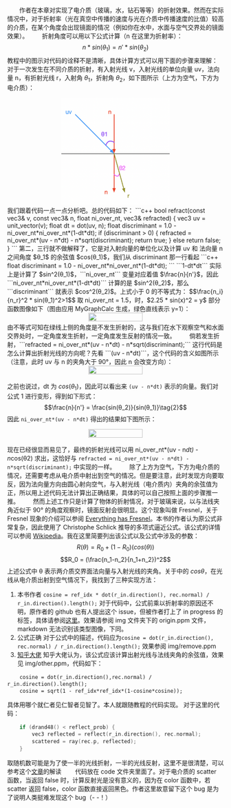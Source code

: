 &emsp;&emsp;作者在本章对实现了电介质（玻璃，水，钻石等等）的折射效果。然而在实际情况中，对于折射率（光在真空中传播的速度与光在介质中传播速度的比值）较高的介质，在某个角度会出现镜面的情况（例如你在水中，水面与空气交界处的镜面效果）。
&emsp;&emsp;折射角度可以用以下公式计算（n 在这里为折射率）：
$$n * sin(θ_1) = n' * sin(θ_2)\tag{1}$$
教程中的图示对代码的诠释不是清晰，具体计算方式可以用下面的步骤来理解：
对于一次发生在不同介质的折射，有入射光线 v，入射光线的单位向量 uv，法向量 n，有折射光线 r，入射角 $θ_1$，折射角 $θ_2$，如下图所示（上方为空气，下方为电介质）：
<div align = center>
<img src="img/fig1.png" width=50% height=50%>
</div>
我们跟着代码一点一点分析吧。总的代码如下：
```c++
bool refract(const vec3& v, const vec3& n, float ni_over_nt, vec3& refracted) {
    vec3 uv = unit_vector(v);
    float dt = dot(uv, n);
    float discriminant = 1.0 - ni_over_nt*ni_over_nt*(1-dt*dt);
    if (discriminant > 0) {
        refracted = ni_over_nt*(uv - n*dt) - n*sqrt(discriminant);
        return true;
    }
    else
        return false;
}
```
第二，三行就不做解释了，它是对入射向量的单位化以及计算 uv 和 法向量 n 之间角度 $θ_1$ 的余弦值 $cos(θ_1)$，我们从 discriminant 那一行看起
```c++
float discriminant = 1.0 - ni_over_nt*ni_over_nt*(1-dt*dt);
```
```1-dt*dt``` 实际上是计算了 $sin^2(θ_1)$，```ni_over_nt``` 变量对应着值 $\frac{n}{n'}$，因此 ```ni_over_nt*ni_over_nt*(1-dt*dt)``` 计算的是 $sin^2(θ_2)$，那么 ```discriminant``` 就表示 $cos^2(θ_2)$。上式小于 0 的不等式为：
$$\frac{n_i}{n_r}^2 * sin(θ_1)^2>1$$
取 ni_over_nt = 1.5，时，$2.25 * sin(x)^2 = y$ 部分函数图像如下（图由应用 MyGraphCalc 生成，绿色直线表示 y=1）：
<div align = center>
<img src="img/fig4.png" width=50% height=50%>
</div>
由不等式可知在绿线上侧的角度是不发生折射的，这与我们在水下观察空气和水面交界处时，一定角度发生折射，一定角度发生反射的情况一致。
&emsp;&emsp;倘若发生折射，```refracted = ni_over_nt*(uv - n*dt) - n*sqrt(discriminant);``` 这行代码是怎么计算出折射光线的方向呢？先看 ```(uv - n*dt)```，这个代码的含义如图所示（注意，此时 uv 与 n 的夹角大于 90°，因此 n 会改变方向）：
<div align = center>
<img src="img/fig2.png" width=50% height=50%>
</div>

之前也说过，dt 为 $cos(θ_1)$，因此可以看出来 ```(uv - n*dt)``` 表示的向量。我们对公式 1 进行变形，得到如下形式：
$$\frac{n}{n'} = \frac{sin(θ_2)}{sin(θ_1)}\tag{2}$$ 因此 ```ni_over_nt*(uv - n*dt)``` 得出的结果如下图所示：
<div align = center>
<img src="img/fig3.png" width=50% height=50%>
</div>

现在已经很显而易见了，最终的折射光线可以用 ni_over_nt*(uv - n*dt) - n*cos(θ2) 求出，这恰好与 ```refracted = ni_over_nt*(uv - n*dt) - n*sqrt(discriminant);``` 中实现的一样。
&emsp;&emsp;除了上方为空气，下方为电介质的情况，还需要考虑从电介质中射出到空气的情况。但是要注意，此时发现方向要取反，因为法向量方向由圆心射向空气，与入射光线（电介质内）夹角的余弦值为正，所以用上述代码无法计算出正确结果，具体的可以自己按照上面的步骤推一推。
&emsp;&emsp;然而上述工作只是计算了物体的折射情况，对于玻璃来说，以与法线夹角近似于 90° 的角度观察时，镜面反射会很明显。这个现象叫做 Fresnel，关于 Fresnel 现象的介绍可以参阅 [Everything has Fresnel](http://filmicworlds.com/blog/everything-has-fresnel/)。本书的作者认为原公式非常复杂，因此使用了 Christophe Schlick 推导的多项式逼近公式。该公式的详情可以参阅 [Wikipedia](https://en.wikipedia.org/wiki/Schlick%27s_approximation)。我在这里简要列出该公式以及公式中涉及的参数：
$$R(θ)=R_0+(1-R_0)(cos(θ))$$ $$R_0 = (\frac{n_1-n_2}{n_1+n_2})^2$$ 上述公式中 θ 表示两介质交界面法向量与入射光线的夹角。关于中的 $cosθ$，在光线从电介质出射到空气情况下，我找到了三种实现方法：
1. 本书作者
```cosine = ref_idx * dot(r_in.direction(), rec.normal) / r_in.direction().length();```
对于代码中，公式前乘以折射率的原因还不明，原作者的 github 也有人提出这个 issue，但被作者打上了 in progress 的标签，具体请参阅[这里](https://github.com/RayTracing/raytracing.github.io/issues/141)。效果请参阅 img 文件夹下的 origin.ppm 文件，markdown 无法识别该类型图像，下同。
2. 公式正确
对于公式中的描述，代码应为```cosine = dot(r_in.direction(), rec.normal) / r_in.direction().length();``` 效果参阅 img/remove.ppm
3. [知乎大佬](https://zhuanlan.zhihu.com/p/78886953)
知乎大佬认为，该公式应该计算出射光线与法线夹角的余弦值，效果见 img/other.ppm，代码如下：
```
    cosine = dot(r_in.direction(),rec.normal) / r_in.direction().length();
    cosine = sqrt(1 - ref_idx*ref_idx*(1-cosine*cosine));
```
具体用哪个就仁者见仁智者见智了。本人就跟随教程的代码实现。
对于这里的代码：
```c++
    if (drand48() < reflect_prob) {
        vec3 reflected = reflect(r_in.direction(), rec.normal);
        scattered = ray(rec.p, reflected);
    }
```
取随机数可能是为了使一半的光线折射，一半的光线反射，这里不是很清楚，可以参考这个[文章](https://www.jianshu.com/p/dc801008ee27?from=groupmessage&isappinstalled=0)的解读
&emsp;&emsp;代码放在 code 文件夹里面了。对于电介质的 scatter 函数，当返回 false 时，计算反射光是没有意义的，因为在 color 函数中，若 scatter 返回 false，color 函数直接返回黑色。作者这里故意留下这个 bug 是为了说明人类挺难发现这个 bug（- -！）